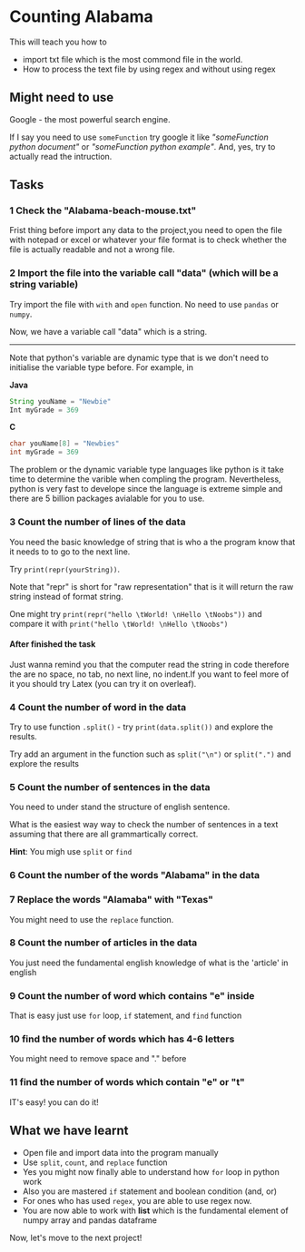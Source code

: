# Counting Alabama

This will teach you how to

- import txt file which is the most commond file in the world.
- How to process the text file by using regex and without using regex

## Might need to use

Google - the most powerful search engine.

If I say you need to use `someFunction` try google it like *"someFunction python document"* or *"someFunction python example"*. And, yes, try to actually read the intruction.

## Tasks

### 1 Check the "Alabama-beach-mouse.txt"

Frist thing before import any data to the project,you need to open the file with notepad or excel or whatever your file format is to check whether the file is actually readable and not a wrong file.

### 2 Import the file into the variable call "data" (which will be a string variable)

Try import the file with `with` and `open` function. No need to use `pandas` or `numpy`.

Now, we have a variable call "data" which is a string.

___

Note that python's variable are dynamic type that is we don't need to initialise the variable type before. For example, in

**Java**

```java
String youName = "Newbie"
Int myGrade = 369
```

**C**

```C
char youName[8] = "Newbies"
int myGrade = 369
```

The problem or the dynamic variable type languages like python is it take time to determine the varible when compling the program. Nevertheless, python is very fast to develope since the language is extreme simple and there are 5 billion packages avialable for you to use.

### 3 Count the number of lines of the data

You need the basic knowledge of string that is who a the program know that it needs to to go to the next line.

Try `print(repr(yourString))`.

Note that "repr" is short for "raw representation" that is it will return the raw string instead of format string.

One might try `print(repr("hello \tWorld! \nHello \tNoobs"))` and compare it with `print("hello \tWorld! \nHello \tNoobs")`

#### After finished the task

Just wanna remind you that the computer read the string in code therefore the are no space, no tab, no next line, no indent.If you want to feel more of it you should try Latex (you can try it on overleaf).

### 4 Count the number of word in the data

Try to use function `.split()` - try `print(data.split())` and explore the results.

Try add an argument in the function such as `split("\n")` or `split(".")` and explore the results

### 5 Count the number of sentences in the data

You need to under stand the structure of english sentence.

What is the easiest way way to check the number of sentences in a text assuming that there are all grammartically correct.

**Hint**: You migh use `split` or `find`

### 6 Count the number of the words "Alabama" in the data

### 7 Replace the words "Alamaba" with "Texas"

You might need to use the `replace` function.

### 8 Count the number of articles in the data

You just need the fundamental english knowledge of what is the 'article' in english

### 9 Count the number of word which contains "e" inside

That is easy just use `for` loop, `if` statement, and `find` function

### 10 find the number of words which has 4-6 letters

You might need to remove space and "." before

### 11 find the number of words which contain "e" or "t"

IT's easy! you can do it!

## What we have learnt

- Open file and import data into the program manually
- Use `split`, `count`, and `replace` function
- Yes you might now finally able to understand how `for` loop in python work
- Also you are mastered `if` statement and boolean condition (and, or)
- For ones who has used `regex`, you are able to use regex now.
- You are now able to work with **list** which is the fundamental element of numpy array and pandas dataframe

Now, let's move to the next project!
